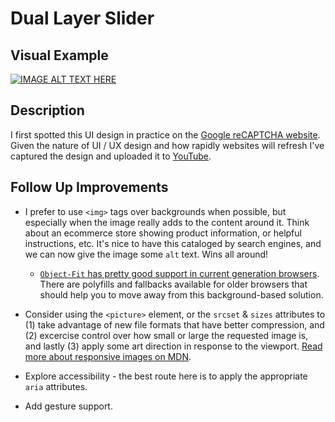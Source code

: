# Dual Layer Slider

## Visual Example
[![IMAGE ALT TEXT HERE](https://img.youtube.com/vi/bktcZFpFFp4/0.jpg)](https://www.youtube.com/watch?v=bktcZFpFFp4)

## Description

I first spotted this UI design in practice on the [Google reCAPTCHA website](https://www.google.com/recaptcha/intro/). Given the nature of UI / UX design and how rapidly websites will refresh I've captured the design and uploaded it to [YouTube](http://www.youtube.com/watch?v=bktcZFpFFp4).

## Follow Up Improvements

- I prefer to use `<img>` tags over backgrounds when possible, but especially when the image really adds to the content around it. Think about an ecommerce store showing product information, or helpful instructions, etc. It's nice to have this cataloged by search engines, and we can now give the image some `alt` text. Wins all around!

  - [`Object-Fit` has pretty good support in current generation browsers](https://caniuse.com/#feat=object-fit). There are polyfills and fallbacks available for older browsers that should help you to move away from this background-based solution.

- Consider using the `<picture>` element, or the `srcset` & `sizes` attributes to (1) take advantage of new file formats that have better compression, and (2) excercise control over how small or large the requested image is, and lastly (3) apply some art direction in response to the viewport. [Read more about responsive images on MDN](https://developer.mozilla.org/en-US/docs/Learn/HTML/Multimedia_and_embedding/Responsive_images).

- Explore accessibility - the best route here is to apply the appropriate `aria` attributes.

- Add gesture support.